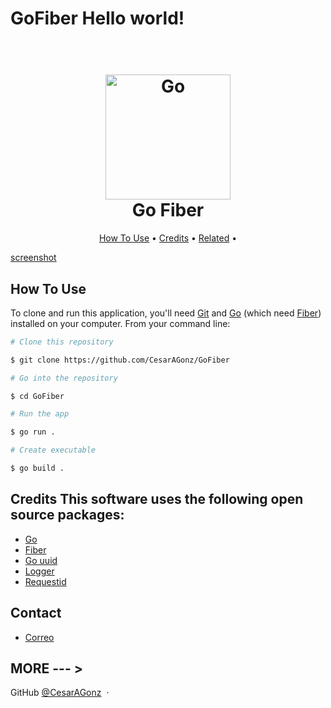# GoFiber Hello world!
<h1 align="center"> <br> <a href="https://jwt.io/">
<img src="https://cdn.thenewstack.io/media/2022/05/57bb2a1f-golang.png" alt="Go" width="200">
</a> <br> Go Fiber <br> </h1> 
<p align="center"> 
    <a href="#how-to-use">How To Use</a> • 
    <a href="#credits">Credits</a> • 
    <a href="#related">Related</a> • 
</p>

[screenshot](https://drive.google.com/file/d/1HJKGArFtWCMbTWnUvhTBJJ5DVoRPt6mA/view?usp=sharing) 

## How To Use 

To clone and run this application, you'll need [Git](https://git-scm.com) and [Go](https://go.dev/doc/install) (which need [Fiber](https://gofiber.io/)) installed on your computer. 
From your command line: 
```bash 
# Clone this repository 

$ git clone https://github.com/CesarAGonz/GoFiber

# Go into the repository 

$ cd GoFiber

# Run the app

$ go run . 

# Create executable

$ go build .

``` 
## Credits This software uses the following open source packages: 
- [Go](https://go.dev/doc/install) 
- [Fiber](https://gofiber.io/) 
- [Go uuid](github.com/google/uuid)
- [Logger](github.com/gofiber/fiber/v2/middleware/logger)
- [Requestid](github.com/gofiber/fiber/v2/middleware/requestid)

## Contact 
- [Correo](cesara.gonzalez1997@gmail.com) 

## MORE --- > 
GitHub [@CesarAGonz](https://github.com/CesarAGonz) &nbsp;&middot;&nbsp;
